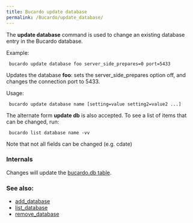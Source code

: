 ```yaml
---
title: Bucardo update database
permalink: /Bucardo/update_database/
---
```


The **update database** command is used to change an existing database entry in the Bucardo database.

Example:

` bucardo update database foo server_side_prepares=0 port=5433`

Updates the database **foo**: sets the server_side_prepares option off, and changes the connection port to 5433.

Usage:

` bucardo update database name [setting=value setting2=value2 ...]`

The alternate form **update db** is also accepted. To see a list of items that can be changed, run:

` bucardo list database name -vv`

Note that not all fields can be changed (e.g. cdate)

### Internals

Changes will update the [bucardo.db table](/bucardo.db_table "wikilink").

### See also:

-   [add_database](/Bucardo/add_database "wikilink")
-   [list_database](/Bucardo/list_database "wikilink")
-   [remove_database](/Bucardo/remove_database "wikilink")
